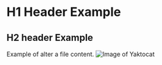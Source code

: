# H1 Header Example
## H2 header Example
Example of alter a file content.
![Image of Yaktocat](https://octodex.github.com/images/yaktocat.png)
